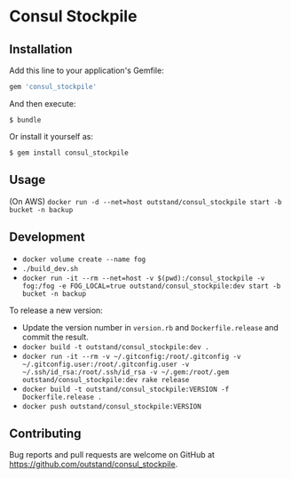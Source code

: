 # Consul Stockpile

## Installation

Add this line to your application's Gemfile:

```ruby
gem 'consul_stockpile'
```

And then execute:

    $ bundle

Or install it yourself as:

    $ gem install consul_stockpile

## Usage

(On AWS)
`docker run -d --net=host outstand/consul_stockpile start -b bucket -n backup`

## Development

- `docker volume create --name fog`
- `./build_dev.sh`
- `docker run -it --rm --net=host -v $(pwd):/consul_stockpile -v fog:/fog -e FOG_LOCAL=true outstand/consul_stockpile:dev start -b bucket -n backup`

To release a new version:
- Update the version number in `version.rb` and `Dockerfile.release` and commit the result.
- `docker build -t outstand/consul_stockpile:dev .`
- `docker run -it --rm -v ~/.gitconfig:/root/.gitconfig -v ~/.gitconfig.user:/root/.gitconfig.user -v ~/.ssh/id_rsa:/root/.ssh/id_rsa -v ~/.gem:/root/.gem outstand/consul_stockpile:dev rake release`
- `docker build -t outstand/consul_stockpile:VERSION -f Dockerfile.release .`
- `docker push outstand/consul_stockpile:VERSION`

## Contributing

Bug reports and pull requests are welcome on GitHub at https://github.com/outstand/consul_stockpile.

